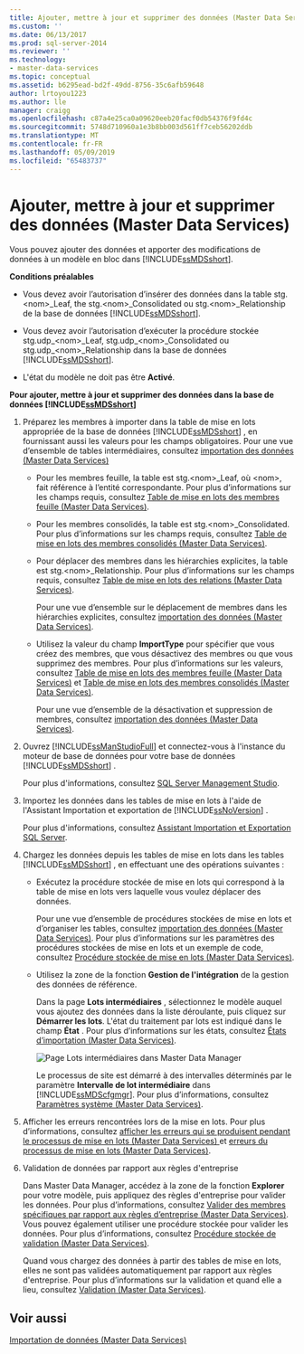 ```yaml
---
title: Ajouter, mettre à jour et supprimer des données (Master Data Services) | Microsoft Docs
ms.custom: ''
ms.date: 06/13/2017
ms.prod: sql-server-2014
ms.reviewer: ''
ms.technology:
- master-data-services
ms.topic: conceptual
ms.assetid: b6295ead-bd2f-49dd-8756-35c6afb59648
author: lrtoyou1223
ms.author: lle
manager: craigg
ms.openlocfilehash: c87a4e25ca0a09620eeb20facf0db54376f9fd4c
ms.sourcegitcommit: 5748d710960a1e3b8bb003d561ff7ceb56202ddb
ms.translationtype: MT
ms.contentlocale: fr-FR
ms.lasthandoff: 05/09/2019
ms.locfileid: "65483737"
---
```

# <a name="add-update-and-delete-data-master-data-services"></a>Ajouter, mettre à jour et supprimer des données (Master Data Services)
  Vous pouvez ajouter des données et apporter des modifications de données à un modèle en bloc dans [!INCLUDE[ssMDSshort](../includes/ssmdsshort-md.md)].  
  
 **Conditions préalables**  
  
-   Vous devez avoir l’autorisation d’insérer des données dans la table stg.\<nom>_Leaf, the stg.\<nom>_Consolidated ou stg.\<nom>_Relationship de la base de données [!INCLUDE[ssMDSshort](../includes/ssmdsshort-md.md)].  
  
-   Vous devez avoir l’autorisation d’exécuter la procédure stockée stg.udp_\<nom>_Leaf, stg.udp\_\<nom>_Consolidated ou stg.udp\_\<nom>_Relationship dans la base de données [!INCLUDE[ssMDSshort](../includes/ssmdsshort-md.md)].  
  
-   L'état du modèle ne doit pas être **Activé**.  
  
 **Pour ajouter, mettre à jour et supprimer des données dans la base de données [!INCLUDE[ssMDSshort](../includes/ssmdsshort-md.md)]**  
  
1.  Préparez les membres à importer dans la table de mise en lots appropriée de la base de données [!INCLUDE[ssMDSshort](../includes/ssmdsshort-md.md)] , en fournissant aussi les valeurs pour les champs obligatoires. Pour une vue d’ensemble de tables intermédiaires, consultez [importation des données &#40;Master Data Services&#41;](overview-importing-data-from-tables-master-data-services.md)  
  
    -   Pour les membres feuille, la table est stg.\<nom>_Leaf, où \<nom>, fait référence à l’entité correspondante. Pour plus d’informations sur les champs requis, consultez [Table de mise en lots des membres feuille &#40;Master Data Services&#41;](../../2014/master-data-services/leaf-member-staging-table-master-data-services.md).  
  
    -   Pour les membres consolidés, la table est stg.\<nom>_Consolidated. Pour plus d’informations sur les champs requis, consultez [Table de mise en lots des membres consolidés &#40;Master Data Services&#41;](../../2014/master-data-services/consolidated-member-staging-table-master-data-services.md).  
  
    -   Pour déplacer des membres dans les hiérarchies explicites, la table est stg.\<nom>_Relationship. Pour plus d’informations sur les champs requis, consultez [Table de mise en lots des relations &#40;Master Data Services&#41;](../../2014/master-data-services/relationship-staging-table-master-data-services.md).  
  
         Pour une vue d’ensemble sur le déplacement de membres dans les hiérarchies explicites, consultez [importation des données &#40;Master Data Services&#41;](overview-importing-data-from-tables-master-data-services.md).  
  
    -   Utilisez la valeur du champ **ImportType** pour spécifier que vous créez des membres, que vous désactivez des membres ou que vous supprimez des membres. Pour plus d’informations sur les valeurs, consultez [Table de mise en lots des membres feuille &#40;Master Data Services&#41;](../../2014/master-data-services/leaf-member-staging-table-master-data-services.md) et [Table de mise en lots des membres consolidés &#40;Master Data Services&#41;](../../2014/master-data-services/consolidated-member-staging-table-master-data-services.md).  
  
         Pour une vue d’ensemble de la désactivation et suppression de membres, consultez [importation des données &#40;Master Data Services&#41;](overview-importing-data-from-tables-master-data-services.md).  
  
2.  Ouvrez [!INCLUDE[ssManStudioFull](../includes/ssmanstudiofull-md.md)] et connectez-vous à l'instance du moteur de base de données pour votre base de données [!INCLUDE[ssMDSshort](../includes/ssmdsshort-md.md)] .  
  
     Pour plus d'informations, consultez [SQL Server Management Studio](../ssms/sql-server-management-studio-ssms.md).  
  
3.  Importez les données dans les tables de mise en lots à l'aide de l'Assistant Importation et exportation de [!INCLUDE[ssNoVersion](../includes/ssnoversion-md.md)] .  
  
     Pour plus d'informations, consultez [Assistant Importation et Exportation SQL Server](../integration-services/import-export-data/import-and-export-data-with-the-sql-server-import-and-export-wizard.md).  
  
4.  Chargez les données depuis les tables de mise en lots dans les tables [!INCLUDE[ssMDSshort](../includes/ssmdsshort-md.md)] , en effectuant une des opérations suivantes :  
  
    -   Exécutez la procédure stockée de mise en lots qui correspond à la table de mise en lots vers laquelle vous voulez déplacer des données.  
  
         Pour une vue d’ensemble de procédures stockées de mise en lots et d’organiser les tables, consultez [importation des données &#40;Master Data Services&#41;](overview-importing-data-from-tables-master-data-services.md). Pour plus d’informations sur les paramètres des procédures stockées de mise en lots et un exemple de code, consultez [Procédure stockée de mise en lots &#40;Master Data Services&#41;](../../2014/master-data-services/staging-stored-procedure-master-data-services.md).  
  
    -   Utilisez la zone de la fonction **Gestion de l'intégration** de la gestion des données de référence.  
  
         Dans la page **Lots intermédiaires** , sélectionnez le modèle auquel vous ajoutez des données dans la liste déroulante, puis cliquez sur **Démarrer les lots**. L'état du traitement par lots est indiqué dans le champ **État** . Pour plus d’informations sur les états, consultez [États d’importation &#40;Master Data Services&#41;](../../2014/master-data-services/import-statuses-master-data-services.md).  
  
         ![Page Lots intermédiaires dans Master Data Manager](../../2014/master-data-services/media/mds-staging-batches.png "Page Lots intermédiaires dans Master Data Manager")  
  
         Le processus de site est démarré à des intervalles déterminés par le paramètre **Intervalle de lot intermédiaire** dans [!INCLUDE[ssMDScfgmgr](../includes/ssmdscfgmgr-md.md)]. Pour plus d’informations, consultez [Paramètres système &#40;Master Data Services&#41;](../../2014/master-data-services/system-settings-master-data-services.md).  
  
5.  Afficher les erreurs rencontrées lors de la mise en lots. Pour plus d’informations, consultez [afficher les erreurs qui se produisent pendant le processus de mise en lots &#40;Master Data Services&#41; ](view-errors-that-occur-during-staging-master-data-services.md) et [erreurs du processus de mise en lots &#40;Master Data Services&#41;](../../2014/master-data-services/staging-process-errors-master-data-services.md).  
  
6.  Validation de données par rapport aux règles d'entreprise  
  
     Dans Master Data Manager, accédez à la zone de la fonction **Explorer** pour votre modèle, puis appliquez des règles d'entreprise pour valider les données. Pour plus d’informations, consultez [Valider des membres spécifiques par rapport aux règles d’entreprise &#40;Master Data Services&#41;](../../2014/master-data-services/validate-specific-members-against-business-rules-master-data-services.md). Vous pouvez également utiliser une procédure stockée pour valider les données. Pour plus d’informations, consultez [Procédure stockée de validation &#40;Master Data Services&#41;](../../2014/master-data-services/validation-stored-procedure-master-data-services.md).  
  
     Quand vous chargez des données à partir des tables de mise en lots, elles ne sont pas validées automatiquement par rapport aux règles d'entreprise. Pour plus d’informations sur la validation et quand elle a lieu, consultez [Validation &#40;Master Data Services&#41;](../../2014/master-data-services/validation-master-data-services.md).  
  
## <a name="see-also"></a>Voir aussi  
 [Importation de données &#40;Master Data Services&#41;](overview-importing-data-from-tables-master-data-services.md)  
  
  
